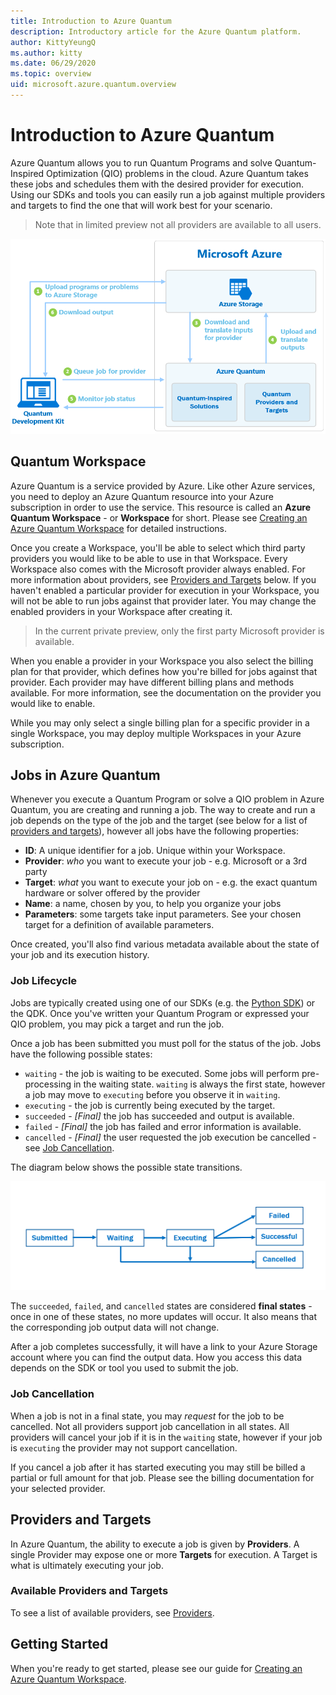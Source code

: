 ```yaml
---
title: Introduction to Azure Quantum
description: Introductory article for the Azure Quantum platform.
author: KittyYeungQ
ms.author: kitty
ms.date: 06/29/2020
ms.topic: overview
uid: microsoft.azure.quantum.overview
---
```


# Introduction to Azure Quantum

Azure Quantum allows you to run Quantum Programs and solve Quantum-Inspired
Optimization (QIO) problems in the cloud. Azure Quantum takes these jobs and
schedules them with the desired provider for execution. Using our SDKs and tools
you can easily run a job against multiple providers and targets to find the one
that will work best for your scenario.

> Note that in limited preview not all providers are available to all users.

![Azure Quantum Overview](../media/azure-quantum-flow-diagram.png)

## Quantum Workspace

Azure Quantum is a service provided by Azure. Like other Azure services, you
need to deploy an Azure Quantum resource into your Azure subscription in order
to use the service. This resource is called an **Azure Quantum Workspace** - or
**Workspace** for short. Please see [Creating an Azure Quantum
Workspace](xref:microsoft.azure.quantum.workspaces-portal) for detailed
instructions.

Once you create a Workspace, you'll be able to select which third party
providers you would like to be able to use in that Workspace. Every Workspace
also comes with the Microsoft provider always enabled. For more information
about providers, see [Providers and Targets](#providers-and-targets) below. If
you haven't enabled a particular provider for execution in your Workspace, you
will not be able to run jobs against that provider later. You may change the
enabled providers in your Workspace after creating it.
> In the current private preview, only the first party Microsoft provider is
> available.

When you enable a provider in your Workspace you also select the billing plan
for that provider, which defines how you're billed for jobs against that
provider. Each provider may have different billing plans and methods available.
For more information, see the documentation on the provider you would like to
enable.

While you may only select a single billing plan for a specific provider in a
single Workspace, you may deploy multiple Workspaces in your Azure subscription.

## Jobs in Azure Quantum

Whenever you execute a Quantum Program or solve a QIO problem in Azure Quantum,
you are creating and running a job. The way to create and run a job depends on
the type of the job and the target (see below for a list of [providers and
targets](#providers-and-targets)), however all jobs have the following
properties:

- **ID**: A unique identifier for a job. Unique within your Workspace.
- **Provider**: _who_ you want to execute your job - e.g. Microsoft or a 3rd
  party
- **Target**: _what_ you want to execute your job on - e.g. the exact quantum
  hardware or solver offered by the provider
- **Name**: a name, chosen by you, to help you organize your jobs
- **Parameters**: some targets take input parameters. See your chosen target for
  a definition of available parameters.

Once created, you'll also find various metadata available about the state of
your job and its execution history.

### Job Lifecycle

Jobs are typically created using one of our SDKs (e.g. the [Python
SDK](xref:microsoft.azure.quantum.qio.python-sdk)) or the QDK. Once you've written
your Quantum Program or expressed your QIO problem, you may pick a target and
run the job.

Once a job has been submitted you must poll for the status of the job. Jobs have
the following possible states:

- `waiting` - the job is waiting to be executed. Some jobs will perform
  pre-processing in the waiting state. `waiting` is always the first state,
  however a job may move to `executing` before you observe it in `waiting`.
- `executing` - the job is currently being executed by the target.
- `succeeded` - _[Final]_ the job has succeeded and output is available.
- `failed` - _[Final]_ the job has failed and error information is available.
- `cancelled` - _[Final]_ the user requested the job execution be cancelled -
  see [Job Cancellation](#job-cancellation).

The diagram below shows the possible state transitions.

![Job submission diagram](../media/aq-diagram.png)

The `succeeded`, `failed`, and `cancelled` states are considered **final
states** - once in one of these states, no more updates will occur. It also
means that the corresponding job output data will not change.

After a job completes successfully, it will have a link to your Azure Storage
account where you can find the output data. How you access this data depends on
the SDK or tool you used to submit the job.

### Job Cancellation

When a job is not in a final state, you may _request_ for the job to be
cancelled. Not all providers support job cancellation in all states. All
providers will cancel your job if it is in the `waiting` state, however if your
job is `executing` the provider may not support cancellation.

If you cancel a job after it has started executing you may still be billed a
partial or full amount for that job. Please see the billing documentation for
your selected provider.

## Providers and Targets

In Azure Quantum, the ability to execute a job is given by **Providers**. A
single Provider may expose one or more **Targets** for execution. A Target is
what is ultimately executing your job.

### Available Providers and Targets

To see a list of available providers, see [Providers](/Reference/Providers).

## Getting Started

When you're ready to get started, please see our guide for [Creating an Azure
Quantum Workspace](xref:microsoft.azure.quantum.workspaces-portal).
